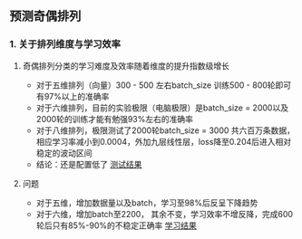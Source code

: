 ## 预测奇偶排列

### 1. 关于排列维度与学习效率

 1. 奇偶排列分类的学习难度及效率随着维度的提升指数级增长
    - 对于五维排列（向量）300 - 500 左右batch_size 训练500 - 800轮即可有97%以上的准确率
    - 对于六维排列，目前的实验极限（电脑极限）是batch_size = 2000以及2000轮的训练才能有勉强93%左右的准确率
    - 对于八维排列，极限测试了2000轮batch_size = 3000 共六百万条数据，相应学习率减小到0.0004，外加九层线性层，loss降至0.204后进入相对稳定的波动区间
    - 结论：还是配置低了
        [测试结果](./%E6%B5%8B%E8%AF%95%E6%95%B0%E6%8D%AE.png)

  2. 问题

     - 对于五维，增加数据量以及batch，学习至98%后反呈下降趋势
     - 对于六维，增加batch至2200， 其余不变，学习效率不增反降，完成600轮后只有85%-90%的不稳定正确率
     [学习结果](./batch%3D2200.png)

    